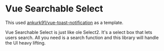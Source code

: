 # Vue Searchable Select

This used [ankurk91/vue-toast-notification](https://github.com/ankurk91/vue-toast-notification) as a template.

Vue Searchable Select is just like ole Select2. It's a select box that lets users search. All you need is a search function and this library will handle the UI heavy lifting.
